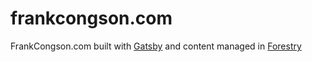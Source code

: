 # frankcongson.com

FrankCongson.com built with [Gatsby](https://www.gatsbyjs.org/) and content managed in [Forestry](https://forestry.io)
